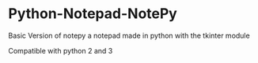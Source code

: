 # Python-Notepad-NotePy
Basic Version of notepy a notepad made in python with the tkinter module


Compatible with python 2 and 3
